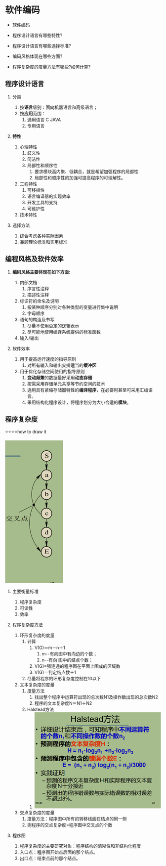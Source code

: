 # 软件编码

- [软件编码](#软件编码)

- 程序设计语言有哪些特性?
- 程序设计语言有哪些选择标准?
- 编码风格体现在哪些方面?
- 程序复杂度的度量方法有哪些?如何计算?

## 程序设计语言

1. 分类
   1. 按**语言**级别：面向机器语言和高级语言；
   2. 按**应用**范围：
      1. 通用语言 C JAVA
      2. 专用语言

2. **特性**
   1. 心理特性
      1. 歧义性
      2. 简洁性
      3. 局部性和顺序性
         1. 要求模块高内聚、低耦合，就是希望加强程序的局部性
         2. 局部性和顺序性的加强可提高程序的可理解性。
   2. 工程特性
      1. 可移植性
      2. 语言编译器的实现效率
      3. 开发工具的支持
      4. 可维护性
   3. 技术特性

3. 选择方法
   1. 综合考虑各种实际因素
   2. 兼顾理论标准和实用标准

## 编程风格及软件效率

1. **编码风格主要体现在如下方面:**
   1. 内部文档
      1. 序言性注释
      2. 描述性注释
   2. 标识符的命名及说明
      1. 按某种顺序分别对各种类型的变量进行集中说明
      2. 字母顺序
   3. 语句的构造及书写
      1. 尽量不使用否定的逻辑表示
      2. 尽可能地使用编译系统提供的标准函数
   4. 输入/输出

2. 软件效率
   1. 用于提高运行速度的指导原则
      1. 对所有输入和输出安排适当的**缓冲区**
   2. 用于优化存储空间使用的指导原则
      1. **变动频繁**的数据最好采用**动态存储**
      2. 按需采用存储单元共享等节约空间的技术
      3. 选用具有紧缩存储器特性的**编译程序**，在必要时甚至可采用汇编语言。
      4. 采用结构化程序设计，将程序划分为大小合适的**模块**。

## 程序复杂度

⭐⭐⭐⭐how to draw it

![20220610213937](https://raw.githubusercontent.com/Logible/Image/main/note_image/20220610213937.png)

1. 主要衡量标准
   1. 程序复杂度
   2. 可读性
   3. 效率

2. 程序复杂度方法
   1. 环形复杂度的度量
      1. 计算
         1. V(G)＝m－n＋1
            1. m--有向图中有向边的个数；
            2. n--有向 图中的结点个数；
         2. V(G)=强连通的程序图在平面上围成的区域数
         3. V(G)＝判定结点数＋1
      2. 尽量将程序的环形复杂度控制在10以下
   2. 文本复杂度的度量
      1. 度量方法
         1. 找出整个程序中运算符出现的总次数N1及操作数出现的总次数N2
         2. 程序的文本复杂度N＝N1＋N2
      2. Halstead方法
         1. ![20220610213705](https://raw.githubusercontent.com/Logible/Image/main/note_image/20220610213705.png)
   3. 交点复杂度的度量
      1. 度量方法：程序图中所有的转移线画在结点的同一侧
      2. 则程序的交点复杂度=程序图中交叉点的个数

3. 程序图
   1. 程序复杂度的主要研究对象：程序结构的清晰性和非结构化程度
   2. 入口点：程序图开始点后面的那个结点。
   3. 出口点：结束点前的那个结点。
